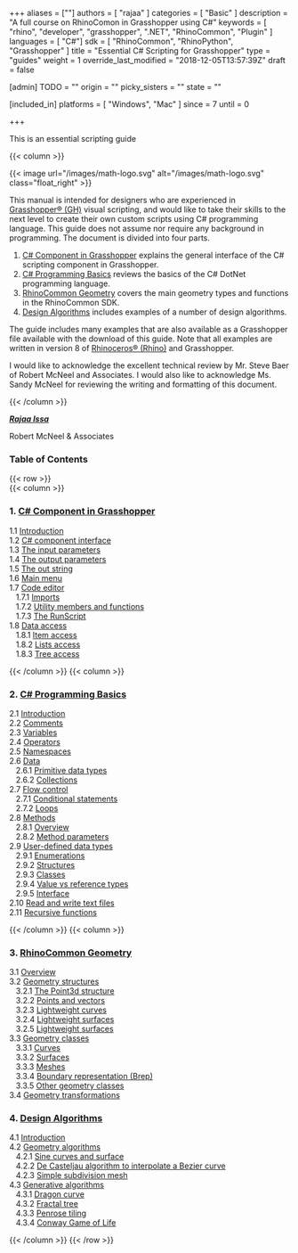 +++
aliases = [""]
authors = [ "rajaa" ]
categories = [ "Basic" ]
description = "A full course on RhinoComon in Grasshopper using C#"
keywords = [ "rhino", "developer", "grasshopper", ".NET", "RhinoCommon", "Plugin"  ]
languages = [ "C#"]
sdk = [ "RhinoCommon", "RhinoPython", "Grasshopper" ]
title = "Essential C# Scripting for Grasshopper"
type = "guides"
weight = 1
override_last_modified = "2018-12-05T13:57:39Z"
draft = false

[admin]
TODO = ""
origin = ""
picky_sisters = ""
state = ""

[included_in]
platforms = [ "Windows", "Mac" ]
since = 7
until = 0

+++

This is an essential scripting guide

<div class="row">
<div class="col-12" markdown="1">   


</div>
{{< column >}}  

{{< image url="/images/math-logo.svg" alt="/images/math-logo.svg" class="float_right" >}}

This manual is intended for designers who are experienced in [Grasshopper® (GH)](https://www.grasshopper3d.com) visual scripting, and would like to take their skills to the next level to create their own custom scripts using C# programming language. This guide does not assume nor require any background in programming. The document is divided into four parts. 

1. [C# Component in Grasshopper](/guides/grasshopper/csharp-essentials/1-grasshopper-csharp-component/) explains the general interface of the C# scripting component in Grasshopper. 
1. [C# Programming Basics](/guides/grasshopper/csharp-essentials/2-csharp-basics/) reviews the basics of the C# DotNet programming language. 
1. [RhinoCommon Geometry](/guides/grasshopper/csharp-essentials/3-rhinocommon-geometry/) covers the main geometry types and functions in the RhinoCommon SDK. 
1. [Design Algorithms](/guides/grasshopper/csharp-essentials/4-design-algorithms/) includes examples of a number of design algorithms. 

The guide includes many examples that are also available as a Grasshopper file available with the download of this guide. Note that all examples are written in version 8 of [Rhinoceros® (Rhino)](https://www.rhino3d.com) and Grasshopper.

I would like to acknowledge the excellent technical review by Mr. Steve Baer of Robert McNeel and Associates. I would also like to acknowledge Ms. Sandy McNeel for reviewing the writing and formatting of this document.

{{< /column >}}  
</div>  

<div class="row">  
<div class="col-md-12" markdown="1">  

***[Rajaa Issa](https://discourse.mcneel.com/u/rajaa/activity)***

Robert McNeel & Associates

### Table of Contents  

</div>  
</div>  

{{< row >}}  
{{< column >}}  

### 1. [C# Component in Grasshopper](/guides/grasshopper/csharp-essentials/1-grasshopper-csharp-component/)
   1.1 [Introduction](/guides/grasshopper/csharp-essentials/1-grasshopper-csharp-component/#11-introduction)  
   1.2 [C# component interface](/guides/grasshopper/csharp-essentials/1-grasshopper-csharp-component/#12-c-component-interface)  
   1.3 [The input parameters](/guides/grasshopper/csharp-essentials/1-grasshopper-csharp-component/#13-the-input-parameters)  
   1.4 [The output parameters](/guides/grasshopper/csharp-essentials/1-grasshopper-csharp-component/#14-the-output-parameters)  
   1.5 [The out string](/guides/grasshopper/csharp-essentials/1-grasshopper-csharp-component/#15-the-out-string)  
   1.6 [Main menu](/guides/grasshopper/csharp-essentials/1-grasshopper-csharp-component/#16-main-menu)  
   1.7 [Code editor](/guides/grasshopper/csharp-essentials/1-grasshopper-csharp-component/#17-code-editor)  
&nbsp;&nbsp; 1.7.1 [Imports](/guides/grasshopper/csharp-essentials/1-grasshopper-csharp-component/#171-imports)  
&nbsp;&nbsp; 1.7.2 [Utility members and functions](/guides/grasshopper/csharp-essentials/1-grasshopper-csharp-component/#172-utility-members--functions)  
&nbsp;&nbsp; 1.7.3 [The RunScript](/guides/grasshopper/csharp-essentials/1-grasshopper-csharp-component/#173-the-runscript)  
   1.8 [Data access](/guides/grasshopper/csharp-essentials/1-grasshopper-csharp-component/#18-data-access)  
&nbsp;&nbsp; 1.8.1 [Item access](/guides/grasshopper/csharp-essentials/1-grasshopper-csharp-component/#181-item-access)  
&nbsp;&nbsp; 1.8.2 [Lists access](/guides/grasshopper/csharp-essentials/1-grasshopper-csharp-component/#182-list-access)  
&nbsp;&nbsp; 1.8.3 [Tree access](/guides/grasshopper/csharp-essentials/1-grasshopper-csharp-component/#183-tree-access)  

{{< /column >}}
{{< column >}} 

### 2. [C# Programming Basics](/guides/grasshopper/csharp-essentials/2-csharp-basics/)
   2.1 [Introduction](/guides/grasshopper/csharp-essentials/2-csharp-basics/#21-introduction)  
   2.2 [Comments](/guides/grasshopper/csharp-essentials/2-csharp-basics/#22-comments)  
   2.3 [Variables](/guides/grasshopper/csharp-essentials/2-csharp-basics/#23-variables)  
   2.4 [Operators](/guides/grasshopper/csharp-essentials/2-csharp-basics/#24-operators)  
   2.5 [Namespaces](/guides/grasshopper/csharp-essentials/2-csharp-basics/#25-namespaces)  
   2.6 [Data](/guides/grasshopper/csharp-essentials/2-csharp-basics/#26-data)  
&nbsp;&nbsp; 2.6.1 [Primitive data types](/guides/grasshopper/csharp-essentials/2-csharp-basics/#261-primitive-data-types)  
&nbsp;&nbsp; 2.6.2 [Collections](/guides/grasshopper/csharp-essentials/2-csharp-basics/#262-collections)  
   2.7 [Flow control](/guides/grasshopper/csharp-essentials/2-csharp-basics/#27-flow-control)  
&nbsp;&nbsp; 2.7.1 [Conditional statements](/guides/grasshopper/csharp-essentials/2-csharp-basics/#271-conditional-statements)  
&nbsp;&nbsp; 2.7.2 [Loops](/guides/grasshopper/csharp-essentials/2-csharp-basics/#272-loops)  
   2.8 [Methods](/guides/grasshopper/csharp-essentials/2-csharp-basics/#28-methods)  
&nbsp;&nbsp; 2.8.1 [Overview](/guides/grasshopper/csharp-essentials/2-csharp-basics/#281-overview)  
&nbsp;&nbsp; 2.8.2 [Method parameters](/guides/grasshopper/csharp-essentials/2-csharp-basics/#282-method-parameters)  
   2.9 [User-defined data types](/guides/grasshopper/csharp-essentials/2-csharp-basics/#29-user-defined-data-types)  
&nbsp;&nbsp; 2.9.1 [Enumerations](/guides/grasshopper/csharp-essentials/2-csharp-basics/#291-enumerations)  
&nbsp;&nbsp; 2.9.2 [Structures](/guides/grasshopper/csharp-essentials/2-csharp-basics/#292-structures)  
&nbsp;&nbsp; 2.9.3 [Classes](/guides/grasshopper/csharp-essentials/2-csharp-basics/#293-classes)  
&nbsp;&nbsp; 2.9.4 [Value vs reference types](/guides/grasshopper/csharp-essentials/2-csharp-basics/#294-value-vs-reference-types)  
&nbsp;&nbsp; 2.9.5 [Interface](/guides/grasshopper/csharp-essentials/2-csharp-basics/#295-interface)  
   2.10 [Read and write text files](/guides/grasshopper/csharp-essentials/2-csharp-basics/#210--read--write-text-files)  
   2.11 [Recursive functions](/guides/grasshopper/csharp-essentials/2-csharp-basics/#211-recursive-functions)  

{{< /column >}}
{{< column >}} 


### 3. [RhinoCommon Geometry](/guides/grasshopper/csharp-essentials/3-rhinocommon-geometry/)

   3.1 [Overview](/guides/grasshopper/csharp-essentials/3-rhinocommon-geometry/#31-overview)  
   3.2 [Geometry structures](/guides/grasshopper/csharp-essentials/3-rhinocommon-geometry/#32-geometry-structures)  
&nbsp;&nbsp; 3.2.1 [The Point3d structure](/guides/grasshopper/csharp-essentials/3-rhinocommon-geometry/#321-the-point3d-structure)  
&nbsp;&nbsp; 3.2.2 [Points and vectors](/guides/grasshopper/csharp-essentials/3-rhinocommon-geometry/#322-points--vectors)  
&nbsp;&nbsp; 3.2.3 [Lightweight curves](/guides/grasshopper/csharp-essentials/3-rhinocommon-geometry/#323-lightweight-curves)  
&nbsp;&nbsp; 3.2.4 [Lightweight surfaces](/guides/grasshopper/csharp-essentials/3-rhinocommon-geometry/#324-lightweight-surfaces)  
&nbsp;&nbsp; 3.2.5 [Lightweight surfaces](/guides/grasshopper/csharp-essentials/3-rhinocommon-geometry/#325-other-geometry-structures)  
   3.3 [Geometry classes](/guides/grasshopper/csharp-essentials/3-rhinocommon-geometry/#33-geometry-classes)  
&nbsp;&nbsp; 3.3.1 [Curves](/guides/grasshopper/csharp-essentials/3-rhinocommon-geometry/#331-curves)  
&nbsp;&nbsp; 3.3.2 [Surfaces](/guides/grasshopper/csharp-essentials/3-rhinocommon-geometry/#332-surfaces)  
&nbsp;&nbsp; 3.3.3 [Meshes](/guides/grasshopper/csharp-essentials/3-rhinocommon-geometry/#333-meshes)  
&nbsp;&nbsp; 3.3.4 [Boundary representation (Brep)](/guides/grasshopper/csharp-essentials/3-rhinocommon-geometry/#334-boundary-representation-brep)  
&nbsp;&nbsp; 3.3.5 [Other geometry classes](/guides/grasshopper/csharp-essentials/3-rhinocommon-geometry/#335-other-geometry-classes)  
   3.4 [Geometry transformations](/guides/grasshopper/csharp-essentials/3-rhinocommon-geometry/#34-geometry-transformations)  

### 4. [Design Algorithms](/guides/grasshopper/csharp-essentials/4-design-algorithms/)

   4.1 [Introduction](/guides/grasshopper/csharp-essentials/4-design-algorithms/#41-introduction)  
   4.2 [Geometry algorithms](/guides/grasshopper/csharp-essentials/4-design-algorithms/#42-geometry-algorithms)  
&nbsp;&nbsp; 4.2.1 [Sine curves and surface](/guides/grasshopper/csharp-essentials/4-design-algorithms/#421-sine-curves-and-surface)  
&nbsp;&nbsp; 4.2.2 [De Casteljau algorithm to interpolate a Bezier curve](/guides/grasshopper/csharp-essentials/4-design-algorithms/#421-sine-curves-and-surface)  
&nbsp;&nbsp; 4.2.3 [Simple subdivision mesh](/guides/grasshopper/csharp-essentials/4-design-algorithms/#422-de-casteljau-algorithm-to-interpolate-a-bezier-curve)  
   4.3 [Generative algorithms](/guides/grasshopper/csharp-essentials/4-design-algorithms/#43-generative-algorithms)  
&nbsp;&nbsp; 4.3.1 [Dragon curve](/guides/grasshopper/csharp-essentials/4-design-algorithms/#431-dragon-curve)  
&nbsp;&nbsp; 4.3.2 [Fractal tree](/guides/grasshopper/csharp-essentials/4-design-algorithms/#432-fractal-tree)  
&nbsp;&nbsp; 4.3.3 [Penrose tiling](/guides/grasshopper/csharp-essentials/4-design-algorithms/#433-penrose-tiling)  
&nbsp;&nbsp; 4.3.4 [Conway Game of Life](/guides/grasshopper/csharp-essentials/4-design-algorithms/#434-conway-game-of-life)  

{{< /column >}}
{{< /row >}}
